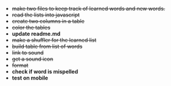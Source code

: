   * ~~make two files to keep track of learned words and new words.~~
  * ~~read the lists into javascript~~
  * ~~create two columns in a table~~
  * ~~color the tables~~
  * **update readme.md**
  * ~~make a shuffler for the learned list~~
  * ~~build table from list of words~~
  * ~~link to sound~~
  * ~~get a sound icon~~
  * ~~format~~
  * **check if word is mispelled**
  * **test on mobile**


